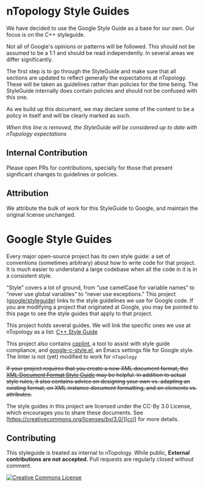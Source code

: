 # nTopology Style Guides

We have decided to use the Google Style Guide as a base for our own. Our focus
is on the C++ styleguide.

Not all of Google's opinions or patterns will be followed. This should not
be assumed to be a 1:1 and should be read independently. In several areas we
differ significantly.

The first step is to go through the StyleGuide and make sure that all sections
are updated to reflect generally the expectations at nTopology. These will be
taken as guidelines rather than policies for the time being. The StyleGuide
internally does contain policies and should not be confused with this one.

As we build up this document, we may declare some of the content to be a policy
in itself and will be clearly marked as such.

*When this line is removed, the StyleGuide will be considered up to date with
nTopology expectations*

## Internal Contribution

Please open PRs for contributions, specially for those that present significant
changes to guidelines or policies.

## Attribution

We attribute the bulk of work for this StyleGuide to Google, and maintain
the original license unchanged.

# Google Style Guides

Every major open-source project has its own style guide: a set of conventions
(sometimes arbitrary) about how to write code for that project. It is much
easier to understand a large codebase when all the code in it is in a
consistent style.

“Style” covers a lot of ground, from “use camelCase for variable names” to
“never use global variables” to “never use exceptions.” This project
([google/styleguide](https://github.com/google/styleguide)) links to the
style guidelines we use for Google code. If you are modifying a project that
originated at Google, you may be pointed to this page to see the style guides
that apply to that project.

This project holds several guides. We will link the specific ones we use
at nTopology as a list:
[C++ Style Guide][cpp]

This project also contains [cpplint][cpplint], a tool to assist with style
guide compliance, and [google-c-style.el][emacs], an Emacs settings file for
Google style. The linter is not (yet) modified to work for `nTopology`

<strike>If your project requires that you create a new XML document format, the [XML
Document Format Style Guide][xml] may be helpful. In addition to actual style
rules, it also contains advice on designing your own vs. adapting an existing
format, on XML instance document formatting, and on elements vs.
attributes.</strike>

The style guides in this project are licensed under the CC-By 3.0 License,
which encourages you to share these documents.
See [https://creativecommons.org/licenses/by/3.0/][ccl] for more details.

## Contributing

This styleguide is treated as internal to nTopology. While public, 
**External contributions are not accepted.** 
Pull requests are regularly closed without comment.

<a rel="license" href="https://creativecommons.org/licenses/by/3.0/"><img alt="Creative Commons License" style="border-width:0" src="https://i.creativecommons.org/l/by/3.0/88x31.png" /></a>

[cpp]: https://ntopology.github.io/code-styleguide/cppguide.html
[csharp]: https://ntopology.github.io/code-styleguide/csharp-style.html
[swift]: https://ntopology.github.io/swift/
[objc]: objcguide.md
[java]: https://ntopology.github.io/code-styleguide/javaguide.html
[py]: https://ntopology.github.io/code-styleguide/pyguide.html
[r]: https://ntopology.github.io/code-styleguide/Rguide.html
[sh]: https://ntopology.github.io/code-styleguide/shellguide.html
[htmlcss]: https://ntopology.github.io/code-styleguide/htmlcssguide.html
[js]: https://ntopology.github.io/code-styleguide/jsguide.html
[ts]: https://ntopology.github.io/code-styleguide/tsguide.html
[angular]: https://ntopology.github.io/code-styleguide/angularjs-google-style.html
[cl]: https://ntopology.github.io/code-styleguide/lispguide.xml
[vim]: https://ntopology.github.io/code-styleguide/vimscriptguide.xml
[cpplint]: https://github.com/ntopology/code-code-styleguide/tree/gh-pages/cpplint
[emacs]: https://raw.githubusercontent.com/google/code-styleguide/gh-pages/google-c-style.el
[xml]: https://ntopology.github.io/code-styleguide/xmlstyle.html
[go]: https://golang.org/wiki/CodeReviewComments
[dart]: https://www.dartlang.org/guides/language/effective-dart
[ccl]: https://creativecommons.org/licenses/by/3.0/

